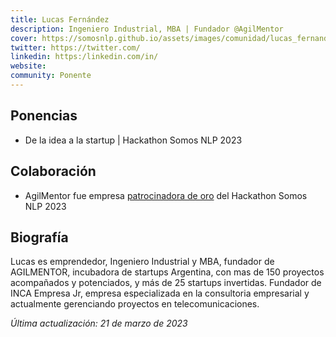 ```yaml
---
title: Lucas Fernández 
description: Ingeniero Industrial, MBA | Fundador @AgilMentor 
cover: https://somosnlp.github.io/assets/images/comunidad/lucas_fernandez.jpg
twitter: https://twitter.com/
linkedin: https:/linkedin.com/in/
website: 
community: Ponente
---
```


## Ponencias

- De la idea a la startup | Hackathon Somos NLP 2023

<EventSummary
    description="En la charla abordaremos cual es el camino que recorre un proyecto en estadio idea hasta convertirse en una startup con alcance global. En este camino veremos específicamente cómo financiarse para crecer y qué puntos son relevantes para un inversor. No te pierdas los consejos que vamos a darte!"
    poster="https://somosnlp.github.io/assets/images/eventos/230329_de_la_idea_a_la_startup.jpg"
    video="https://www.youtube.com/embed/oQnu5aE4_8M"
    name=""
    website=""
    twitter=""
    linkedin=""
    github=""
    bio="Lucas es emprendedor, Ingeniero Industrial y MBA, fundador de AgilMentor, incubadora de startups Argentina, con mas de 150 proyectos acompañados y potenciados, y más de 25 startups invertidas. Fundador de INCA Empresa Jr, empresa especializada en la consultoría empresarial y actualmente gerenciando proyectos en telecomunicaciones."
    hide_personal_info=True
/>

## Colaboración

- AgilMentor fue empresa [patrocinadora de oro](https://somosnlp.org/blog/anuncio-patrocinios) del Hackathon Somos NLP 2023

## Biografía

Lucas es emprendedor, Ingeniero Industrial y MBA, fundador de AGILMENTOR, incubadora de startups Argentina, con mas de 150 proyectos acompañados y potenciados, y más de 25 startups invertidas. Fundador de INCA Empresa Jr, empresa especializada en la consultoria empresarial y actualmente gerenciando proyectos en telecomunicaciones.

*Última actualización: 21 de marzo de 2023*
